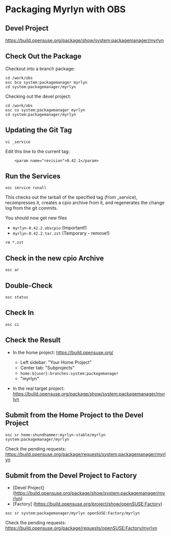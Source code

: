 # Packaging Myrlyn with OBS

## Devel Project

https://build.opensuse.org/package/show/system:packagemanager/myrlyn


## Check Out the Package

Checkout into a branch package:

```
cd /work/obs
osc bco system:packagemanager myrlyn
cd system:packagemanager/myrlyn
```

Checking out the devel project:

```
cd /work/obs
osc co system:packagemanager myrlyn
cd system:packagemanager/myrlyn
```


## Updating the Git Tag

```
vi _service
```

Edit this line to the current tag:

```
    <param name="revision">0.42.1</param>
```

## Run the Services


```
osc service runall
```

This checks out the tarball of the specified tag (from _service), recompresses
it, creates a cpio archive from it, and regenerates the change log from the git
commits.

You should now get new files

- `myrlyn-0.42.2.obscpio`   (Important!)
- `myrlyn-0.42.2.tar.zst`   (Temporary - remove!)

```
rm *.zst
```


## Check in the new cpio Archive

```
osc ar
```

## Double-Check

```
osc status
```

## Check In

```
osc ci
```

## Check the Result

- In the home project:
  https://build.opensuse.org/
  - Left sidebar: "Your Home Project"
  - Center tab: "Subprojects"
  - `home:${user}:branches:system:packagemanager`
  - "myrlyn"


- In the real target project:
  https://build.opensuse.org/package/show/system:packagemanager/myrlyn


## Submit from the Home Project to the Devel Project

```
osc sr home:shundhammer:myrlyn-stable/myrlyn system:packagemanager/myrlyn
```

Check the pending requests:
https://build.opensuse.org/package/requests/system:packagemanager/myrlyn


## Submit from the Devel Project to Factory

- [Devel Project] (https://build.opensuse.org/package/show/system:packagemanager/myrlyn)
- [Factory] (https://build.opensuse.org/project/show/openSUSE:Factory)

```
osc sr system:packagemanager/myrlyn openSUSE:Factory/myrlyn
```

Check the pending requests:
https://build.opensuse.org/package/requests/openSUSE:Factory/myrlyn
